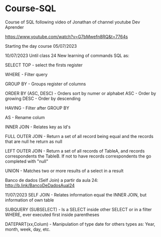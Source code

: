 # Course-SQL

Course of SQL following video of Jonathan of channel youtube Dev Aprender

https://www.youtube.com/watch?v=G7bMwefn8RQ&t=7764s

Starting the day course 05/07/2023

10/07/2023 Until class 24
New learning of commands SQL as:

SELECT TOP - select the firsts register

WHERE - Filter query

GROUP BY - Groups register of columns

ORDER BY (ASC, DESC) - Orders sort by numer or alphabet
ASC - Order by growing
DESC - Order by descending

HAVING - Filter after GROUP BY 

AS - Rename colum

INNER JOIN - Relates key as Id's

FULL OUTER JOIN - Return a  set of all record being equal and the records that are null he return as null

LEFT OUTER JOIN - Return a set of all records of TableA, and records correspondents the TableB. If not to have records correspondents the go completed with "null" 

UNION - Matches two or more results of a select in a result

Banco de dados (Self Join) a partir da aula 24: http://b.link/BancoDeDadosAual24

11/07/2023
SELF JOIN - Relates information equal the INNER JOIN, but information of own table

SUBQUERY (SUBSELECT) - Is a SELECT inside other SELECT or in a filter WHERE, ever executed first inside parentheses


DATEPART(xx,Colum) - Manipulation of type date for others types as: Year, month, week, day, etc.